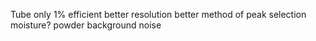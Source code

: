 Tube only 1% efficient
better resolution
better method of peak selection
moisture?
powder background noise
